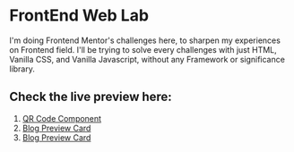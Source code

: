 # FrontEnd Web Lab

I'm doing Frontend Mentor's challenges here, to sharpen my experiences on Frontend field. I'll be trying to solve every challenges with just HTML, Vanilla CSS, and Vanilla Javascript, without any Framework or significance library.

## Check the live preview here:

1. [QR Code Component](https://imhefizh.github.io/FrontEnd-Web-Lab/qr-code-component/)
2. [Blog Preview Card](https://imhefizh.github.io/FrontEnd-Web-Lab/blog-preview-card-main/)
3. [Blog Preview Card](https://imhefizh.github.io/FrontEnd-Web-Lab/social-links-profile-main/)
